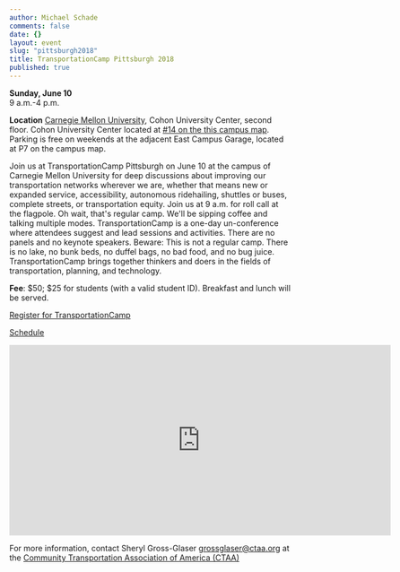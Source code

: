 ```yaml
---
author: Michael Schade
comments: false
date: {}
layout: event
slug: "pittsburgh2018"
title: TransportationCamp Pittsburgh 2018
published: true
---
```

**Sunday, June 10**  
9 a.m.-4 p.m.

**Location** [Carnegie Mellon University](https://www.cmu.edu/), Cohon University Center, second floor. Cohon University Center located at [#14 on the this campus map](https://www.cmu.edu/assets/pdfs/cmu_map_8.5x11.pdf). Parking is free on weekends at the adjacent East Campus Garage, located at P7 on the campus map.

Join us at TransportationCamp Pittsburgh on June 10 at the campus of Carnegie Mellon University for deep discussions about improving our transportation networks wherever we are, whether that means new or expanded service, accessibility, autonomous ridehailing, shuttles or buses, complete streets, or transportation equity. Join us at 9 a.m. for roll call at the flagpole. Oh wait, that's regular camp. We'll be sipping coffee and talking multiple modes. TransportationCamp is a one-day un-conference where attendees suggest and lead sessions and activities. There are no panels and no keynote speakers. Beware: This is not a regular camp. There is no lake, no bunk beds, no duffel bags, no bad food, and no bug juice. TransportationCamp brings together thinkers and doers in the fields of transportation, planning, and technology.

**Fee**: $50; $25 for students (with a valid student ID). Breakfast and lunch will be served.

[Register for TransportationCamp](http://www.cvent.com/d/stqbwp)

[Schedule](http://web1.ctaa.org/webmodules/webarticles/anmviewer.asp?a=5178&z=153)

<iframe src="https://www.google.com/maps/embed?pb=!1m14!1m8!1m3!1d12145.758546488696!2d-79.9420112!3d40.4434055!3m2!1i1024!2i768!4f13.1!3m3!1m2!1s0x0%3A0x16b3417bd3538dfb!2sJared+L.+Cohon+University+Center!5e0!3m2!1sen!2sus!4v1519402526695" width="680" height="340" frameborder="0" style="border:0" allowfullscreen></iframe>

For more information, contact Sheryl Gross-Glaser <grossglaser@ctaa.org> at the [Community Transportation Association of America (CTAA)](http://ctaa.org/)
